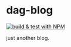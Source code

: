 # dag-blog

[![build & test with NPM](https://github.com/ilDug/dag-blog/actions/workflows/build-test-npm.yml/badge.svg)](https://github.com/ilDug/dag-blog/actions/workflows/build-test-npm.yml)

just another blog.
